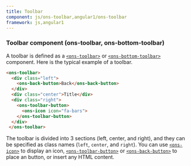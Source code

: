 ```yaml
---
title: Toolbar
component: js/ons-toolbar,angular1/ons-toolbar
framework: js,angular1
---
```


### Toolbar component (ons-toolbar, ons-bottom-toolbar)

A toolbar is defined as a [`<ons-toolbar>`](/v2/docs/js/ons-toolbar.html) or [`<ons-bottom-toolbar>`](/v2/docs/js/ons-bottom-toolbar.html) component. Here is the typical example of a toolbar.

```html
<ons-toolbar>
  <div class="left">
    <ons-back-button>Back</ons-back-button>
  </div>
  <div class="center">Title</div>
  <div class="right">
    <ons-toolbar-button>
      <ons-icon icon="fa-bars">
    </ons-toolbar-button>
  </div>
 </ons-toolbar>
```

The toolbar is divided into 3 sections (left, center, and right), and they can be specified as class names (`left`, `center`, and `right`). You can use [`<ons-icon>`](/v2/docs/js/ons-icon.html) to display an icon, [`<ons-toolbar-button>`](/v2/docs/js/ons-toolbar-button.html) or [`<ons-back-button>`](/v2/docs/js/ons-back-button.html) to place an button, or insert any HTML content.
